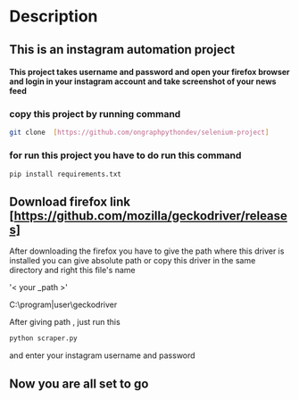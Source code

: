 # Description

## This is an instagram automation project

#### This project takes username and password and open your firefox browser and login in your instagram account and take screenshot of your news feed

### copy this project by running command

```bash
git clone  [https://github.com/ongraphpythondev/selenium-project]
```

### for run this project you have to do run this command

```bash
pip install requirements.txt
```

## Download firefox link  [https://github.com/mozilla/geckodriver/releases]

After downloading the firefox you have to give the path where this driver is installed
you can give absolute path or copy this driver in the same directory and right this file's name
 
 '< your _path >'
 
 C:\program|user\geckodriver

After giving path , just run this
```bash
python scraper.py
```

and enter your instagram username and password

## Now you are all set to go
